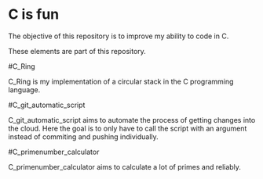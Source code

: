 
C is fun
========

The objective of this repository is to improve my ability to code in C.

These elements are part of this repository.

#C_Ring

C_Ring is my implementation of a circular stack in the C programming language.

#C_git_automatic_script

C_git_automatic_script aims to automate the process of getting changes into the cloud. Here the goal is to only have to call the script with an argument instead of commiting and pushing individually.

#C_primenumber_calculator

C_primenumber_calculator aims to calculate a lot of primes and reliably.
